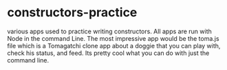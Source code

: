 # constructors-practice

various apps used to practice writing constructors. All apps are run with Node in the command Line. The most impressive app would be the toma.js file which is a Tomagatchi clone app about a doggie that you can play with, check his status, and feed. Its pretty cool what you can do with just the command line. 
